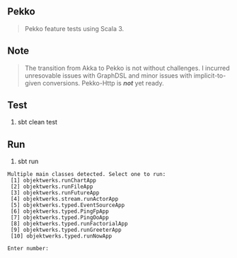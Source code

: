 Pekko
-----
>Pekko feature tests using Scala 3.

Note
----
>The transition from Akka to Pekko is not without challenges. I incurred unresovable
>issues with GraphDSL and minor issues with implicit-to-given conversions. Pekko-Http
>is ***not*** yet ready.

Test
----
1. sbt clean test

Run
---
1. sbt run
```
Multiple main classes detected. Select one to run:
 [1] objektwerks.runChartApp
 [2] objektwerks.runFileApp
 [3] objektwerks.runFutureApp
 [4] objektwerks.stream.runActorApp
 [5] objektwerks.typed.EventSourceApp
 [6] objektwerks.typed.PingFpApp
 [7] objektwerks.typed.PingOoApp
 [8] objektwerks.typed.runFactorialApp
 [9] objektwerks.typed.runGreeterApp
 [10] objektwerks.typed.runNowApp

Enter number:
```